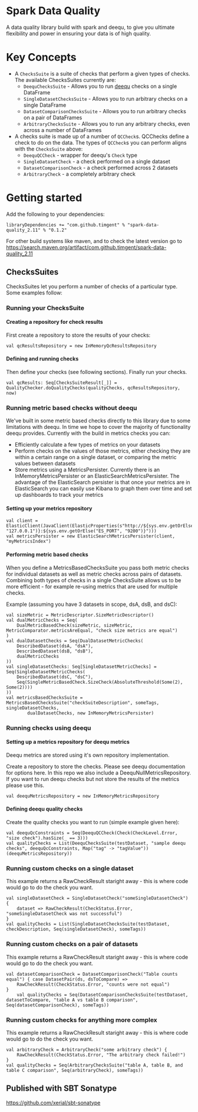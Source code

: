 # Spark Data Quality
A data quality library build with spark and deequ, to give you ultimate flexibility and power in ensuring your data
is of high quality.

# Key Concepts
* A `ChecksSuite` is a suite of checks that perform a given types of checks. The available ChecksSuites currently are:
    * `DeequChecksSuite` - Allows you to run [deequ](https://github.com/awslabs/deequ/tree/master/src/main/scala/com/amazon/deequ) 
    checks on a single DataFrame
    * `SingleDatasetChecksSuite` - Allows you to run arbitrary checks on a single DataFrame
    * `DatasetComparisonChecksSuite` - Allows you to run arbitrary checks on a pair of DataFrames
    * `ArbitraryChecksSuite` - Allows you to run any arbitrary checks, even across a number of DataFrames
* A checks suite is made up of a number of `QCCheck`s. QCChecks define a check to do on the data. The types of `QCCheck`s
you can perform aligns with the `ChecksSuite` above:
    * `DeequQCCheck` - wrapper for deequ's `Check` type
    * `SingleDatasetCheck` - a check performed on a single dataset
    * `DatasetComparisonCheck` - a check performed across 2 datasets
    * `ArbitraryCheck` - a completely arbitrary check

# Getting started
Add the following to your dependencies:
```
libraryDependencies += "com.github.timgent" % "spark-data-quality_2.11" % "0.1.2"
```
For other build systems like maven, and to check the latest version go to https://search.maven.org/artifact/com.github.timgent/spark-data-quality_2.11

## ChecksSuites
ChecksSuites let you perform a number of checks of a particular type. Some examples follow:

### Running your ChecksSuite

#### Creating a repository for check results
First create a repository to store the results of your checks:
```
val qcResultsRepository = new InMemoryQcResultsRepository
```

#### Defining and running checks
Then define your checks (see following sections). Finally run your checks.
```
val qcResults: Seq[ChecksSuiteResult[_]] = QualityChecker.doQualityChecks(qualityChecks, qcResultsRepository, now)
```

### Running metric based checks without deequ
We've built in some metric based checks directly to this library due to some limitations with deequ. In time we hope
to cover the majority of functionality deequ provides. Currently with the build in metrics checks you can:

* Efficiently calculate a few types of metrics on your datasets
* Perform checks on the values of those metrics, either checking they are within a certain range on a single dataset,
or comparing the metric values between datasets
* Store metrics using a MetricsPersister. Currently there is an InMemoryMetricsPersister or an 
ElasticSearchMetricsPersister. The advantage of the ElasticSearch persister is that once your metrics are in 
ElasticSearch you can easily use Kibana to graph them over time and set up dashboards to track your metrics

#### Setting up your metrics repository
```
val client = ElasticClient(JavaClient(ElasticProperties(s"http://${sys.env.getOrElse("ES_HOST", "127.0.0.1")}:${sys.env.getOrElse("ES_PORT", "9200")}")))
val metricsPersister = new ElasticSearchMetricsPersister(client, "myMetricsIndex")
```

#### Performing metric based checks
When you define a MetricsBasedChecksSuite you pass both metric checks for individual datasets as well as metric checks
across pairs of datasets. Combining both types of checks in a single ChecksSuite allows us to be more efficient - for
example re-using metrics that are used for multiple checks.

Example (assuming you have 3 datasets in scope, dsA, dsB, and dsC):
```
val sizeMetric = MetricDescriptor.SizeMetricDescriptor()
val dualMetricChecks = Seq(
    DualMetricBasedCheck(sizeMetric, sizeMetric, MetricComparator.metricsAreEqual, "check size metrics are equal")
)
val dualDatasetChecks = Seq(DualDatasetMetricChecks(
    DescribedDataset(dsA, "dsA"),
    DescribedDataset(dsB, "dsB"),
    dualMetricChecks
))
val singleDatasetChecks: Seq[SingleDatasetMetricChecks] = Seq(SingleDatasetMetricChecks(
    DescribedDataset(dsC, "dsC"),
    Seq(SingleMetricBasedCheck.SizeCheck(AbsoluteThreshold(Some(2), Some(2))))
))
val metricsBasedChecksSuite = MetricsBasedChecksSuite("checkSuiteDescription", someTags, singleDatasetChecks,
        dualDatasetChecks, new InMemoryMetricsPersister)
```

### Running checks using deequ

#### Setting up a metrics repository for deequ metrics
Deequ metrics are stored using it's own repository implementation.

Create a repository to store the checks. Please see deequ documentation for options here. In this repo we also include
a DeequNullMetricsRepository. If you want to run deequ checks but not store the results of the metrics please use this.
```
val deequMetricsRepository = new InMemoryMetricsRepository
```

#### Defining deequ quality checks
Create the quality checks you want to run (simple example given here):
```
val deequQcConstraints = Seq(DeequQCCheck(Check(CheckLevel.Error, "size check").hasSize(_ == 3)))
val qualityChecks = List(DeequChecksSuite(testDataset, "sample deequ checks", deequQcConstraints, Map("tag" -> "tagValue"))(deequMetricsRepository))
```

### Running custom checks on a single dataset
This example returns a RawCheckResult staright away - this is where code would go to do the check you want.
```
val singleDatasetCheck = SingleDatasetCheck("someSingleDatasetCheck") {
    dataset => RawCheckResult(CheckStatus.Error, "someSingleDatasetCheck was not successful")
}
val qualityChecks = List(SingleDatasetChecksSuite(testDataset, checkDescription, Seq(singleDatasetCheck), someTags))
```

### Running custom checks on a pair of datasets
This example returns a RawCheckResult staright away - this is where code would go to do the check you want.
```
val datasetComparisonCheck = DatasetComparisonCheck("Table counts equal") { case DatasetPair(ds, dsToCompare) =>
    RawCheckResult(CheckStatus.Error, "counts were not equal")
}
    val qualityChecks = Seq(DatasetComparisonChecksSuite(testDataset, datasetToCompare, "table A vs table B comparison", Seq(datasetComparisonCheck), someTags))
```

### Running custom checks for anything more complex
This example returns a RawCheckResult staright away - this is where code would go to do the check you want.
```
val arbitraryCheck = ArbitraryCheck("some arbitrary check") {
    RawCheckResult(CheckStatus.Error, "The arbitrary check failed!")
}
val qualityChecks = Seq(ArbitraryChecksSuite("table A, table B, and table C comparison", Seq(arbitraryCheck), someTags))
```

## Published with SBT Sonatype
https://github.com/xerial/sbt-sonatype